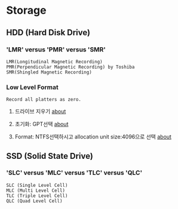 # Storage

## HDD (Hard Disk Drive)

### 'LMR' versus 'PMR' versus 'SMR'
```
LMR(Longitudinal Magnetic Recording)
PMR(Perpendicular Magnetic Recording) by Toshiba
SMR(Shingled Magnetic Recording)
```

### Low Level Format
```
Record all platters as zero.
```
1) 드라이브 지우기 [about](https://support.wdc.com/knowledgebase/answer.aspx?ID=1211&s=1211&lang=en#windlg)

2) 초기화: GPT선택 [about](https://support.wdc.com/knowledgebase/answer.aspx?ID=1018&s=1018&lang=en#win8)

3) Format: NTFS선택하시고 allocation unit size:4096으로 선택 [about](https://support.wdc.com/knowledgebase/answer.aspx?ID=3865&s=3865&lang=en#win10)

## SSD (Solid State Drive)

### 'SLC' versus 'MLC' versus 'TLC' versus 'QLC'
```
SLC (Single Level Cell)
MLC (Multi Level Cell)
TLC (Triple Level Cell)
QLC (Quad Level Cell)
```
